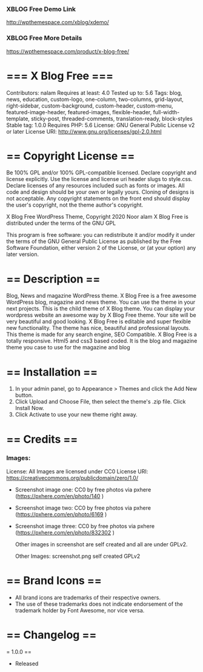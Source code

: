 ### XBLOG Free Demo Link

http://wpthemespace.com/xblog/xdemo/

### XBLOG Free More Details

https://wpthemespace.com/product/x-blog-free/




# === X Blog Free ===

Contributors: nalam
Requires at least: 4.0
Tested up to: 5.6
Tags: blog, news, education, custom-logo, one-column, two-columns, grid-layout, right-sidebar, custom-background, custom-header, custom-menu, featured-image-header, featured-images, flexible-header, full-width-template, sticky-post, threaded-comments, translation-ready, block-styles
Stable tag: 1.0.0
Requires PHP: 5.6
License: GNU General Public License v2 or later
License URI: http://www.gnu.org/licenses/gpl-2.0.html


# == Copyright License ==
Be 100% GPL and/or 100% GPL-compatible licensed.
Declare copyright and license explicitly. Use the license and license uri header slugs to style.css.
Declare licenses of any resources included such as fonts or images.
All code and design should be your own or legally yours. Cloning of designs is not acceptable.
Any copyright statements on the front end should display the user's copyright, not the theme author's copyright.

X Blog Free WordPress Theme, Copyright 2020 Noor alam
X Blog Free is distributed under the terms of the GNU GPL


This program is free software: you can redistribute it and/or modify
it under the terms of the GNU General Public License as published by
the Free Software Foundation, either version 2 of the License, or
(at your option) any later version.



# == Description ==
Blog, News and magazine WordPress theme.
X Blog Free is a free awesome WordPress blog, magazine and news theme. You can use the theme in your next projects. This is the child theme of X Blog theme. You can display your wordpress website an awesome way by X Blog Free theme. Your site will be very beautiful and good looking.  X Blog Free is editable and super flexible new functionality. The theme has nice, beautiful and professional layouts. This theme is made for any search engine, SEO Compatible.  X Blog Free is a totally responsive.  Html5 and css3 based coded.  It is the blog and magazine theme you case to use for the magazine and blog 

# == Installation ==

1. In your admin panel, go to Appearance > Themes and click the Add New button.
2. Click Upload and Choose File, then select the theme's .zip file. Click Install Now.
3. Click Activate to use your new theme right away.

# == Credits ==
### Images:
License: All Images are licensed under CC0
License URI: https://creativecommons.org/publicdomain/zero/1.0/


* Screenshot image one: CC0 by free photos via pxhere (https://pxhere.com/en/photo/140 ) 
* Screenshot image two: CC0 by free photos via pxhere (https://pxhere.com/en/photo/6169 ) 
* Screenshot image three: CC0 by free photos via pxhere (https://pxhere.com/en/photo/832302 ) 

    Other images in screenshot are self created and all are under GPLv2.

    Other Images:
        screenshot.png self created GPLv2


# == Brand Icons ==

* All brand icons are trademarks of their respective owners.
* The use of these trademarks does not indicate endorsement of the trademark holder by Font Awesome, nor vice versa.



# == Changelog ==

= 1.0.0 ==
* Released


 
	

